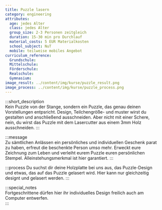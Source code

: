 ```yaml
---
title: Puzzle lasern
category: engineering
attributes:
  age: jedes Alter
  class: jedes Alter
  group_size: 2-3 Personen zeitgleich
  duration: 15-30 min pro Durchlauf
  material_costs: 5 EUR Materialkosten
  school_subject: NuT
  mobile: teilweise mobiles Angebot
curriculum_reference:
  Grundschule:    
  Mittelschule:
  Förderschule:
  Realschule:
  Gymnasium:
image_result: ../content/img/kurse/puzzle_result.png
image_process: ../content/img/kurse/puzzle_process.png
---
```

:::short_description  
Kein Puzzle von der Stange, sondern ein Puzzle, das genau deinen Vorstellungen entpsricht. Design, Teilchengröße- und muster wirst du gestalten und anschließend ausschneiden. Aber nicht mit einer Schere, nein, du wirst das Puzzle mit dem Lasercutter aus einem 3mm Holz ausschneiden.
:::

:::message  
Zu sämtlichen Anlässen ein persönliches und individuellen Geschenk parat zu haben, erfreut die beschenkte Person umso mehr. Erweckt eure Zeichnung zum Leben und verleiht eurem Puzzle euren persönlichen Stempel. Alleinstehungsmerkmal ist hier garantiert.
:::

:::process
Du suchst dir deine Holzplatte bei uns aus, das Puzzle-Design und etwas, das auf das Puzzle gelasert wird. Hier kann nur gleichzeitig designt und gelasert werden.
:::

:::special_notes  
Fortgeschrittene dürfen hier ihr individuelles Design freilich auch am Computer entwerfen.   
:::
